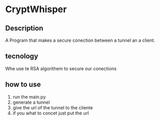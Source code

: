 # CryptWhisper
## Description
A Program that makes a secure conection between a tunnel an a client.
## tecnology
Whe use te RSA algorithem to secure our conections

## how to use
1. run the main.py
2. generate a tunnel
3. give the url of the tunnel to the cliente
4. if you what to concet just put the url 

